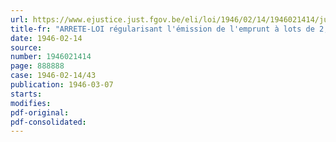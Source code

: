 ```yaml
---
url: https://www.ejustice.just.fgov.be/eli/loi/1946/02/14/1946021414/justel
title-fr: "ARRETE-LOI régularisant l'émission de l'emprunt à lots de 2,500 millions de francs de 1941"
date: 1946-02-14
source:
number: 1946021414
page: 888888
case: 1946-02-14/43
publication: 1946-03-07
starts:
modifies:
pdf-original:
pdf-consolidated:
---
```


